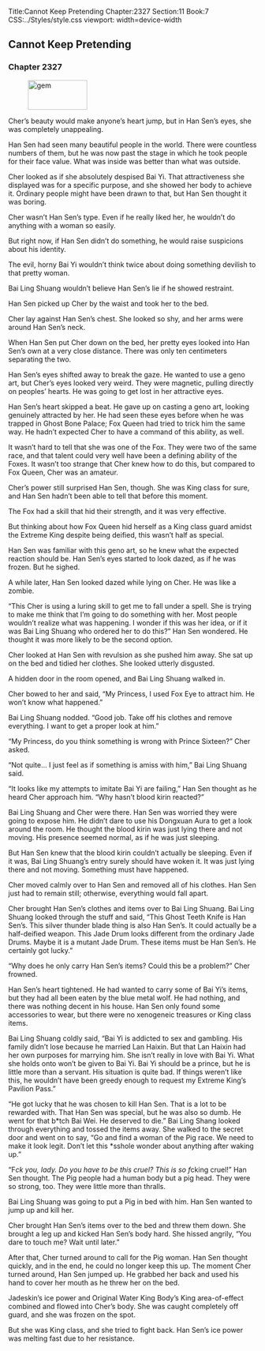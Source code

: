 Title:Cannot Keep Pretending 
Chapter:2327 
Section:11 
Book:7 
CSS:../Styles/style.css 
viewport: width=device-width
  
## Cannot Keep Pretending
### Chapter 2327
  
<figure>
	<img src="../Images/gem.gif" alt="gem" id="gem" width="120" height="60" />
</figure>
  

  
Cher’s beauty would make anyone’s heart jump, but in Han Sen’s eyes, she was completely unappealing.

Han Sen had seen many beautiful people in the world. There were countless numbers of them, but he was now past the stage in which he took people for their face value. What was inside was better than what was outside.

Cher looked as if she absolutely despised Bai Yi. That attractiveness she displayed was for a specific purpose, and she showed her body to achieve it. Ordinary people might have been drawn to that, but Han Sen thought it was boring.

Cher wasn’t Han Sen’s type. Even if he really liked her, he wouldn’t do anything with a woman so easily.

But right now, if Han Sen didn’t do something, he would raise suspicions about his identity.

The evil, horny Bai Yi wouldn’t think twice about doing something devilish to that pretty woman.

Bai Ling Shuang wouldn’t believe Han Sen’s lie if he showed restraint.

Han Sen picked up Cher by the waist and took her to the bed.

Cher lay against Han Sen’s chest. She looked so shy, and her arms were around Han Sen’s neck.

When Han Sen put Cher down on the bed, her pretty eyes looked into Han Sen’s own at a very close distance. There was only ten centimeters separating the two.

Han Sen’s eyes shifted away to break the gaze. He wanted to use a geno art, but Cher’s eyes looked very weird. They were magnetic, pulling directly on peoples’ hearts. He was going to get lost in her attractive eyes.

Han Sen’s heart skipped a beat. He gave up on casting a geno art, looking genuinely attracted by her. He had seen these eyes before when he was trapped in Ghost Bone Palace; Fox Queen had tried to trick him the same way. He hadn’t expected Cher to have a command of this ability, as well.

It wasn’t hard to tell that she was one of the Fox. They were two of the same race, and that talent could very well have been a defining ability of the Foxes. It wasn’t too strange that Cher knew how to do this, but compared to Fox Queen, Cher was an amateur.

Cher’s power still surprised Han Sen, though. She was King class for sure, and Han Sen hadn’t been able to tell that before this moment.

The Fox had a skill that hid their strength, and it was very effective.

But thinking about how Fox Queen hid herself as a King class guard amidst the Extreme King despite being deified, this wasn’t half as special.

Han Sen was familiar with this geno art, so he knew what the expected reaction should be. Han Sen’s eyes started to look dazed, as if he was frozen. But he sighed.

A while later, Han Sen looked dazed while lying on Cher. He was like a zombie.

“This Cher is using a luring skill to get me to fall under a spell. She is trying to make me think that I’m going to do something with her. Most people wouldn’t realize what was happening. I wonder if this was her idea, or if it was Bai Ling Shuang who ordered her to do this?” Han Sen wondered. He thought it was more likely to be the second option.

Cher looked at Han Sen with revulsion as she pushed him away. She sat up on the bed and tidied her clothes. She looked utterly disgusted.

A hidden door in the room opened, and Bai Ling Shuang walked in.

Cher bowed to her and said, “My Princess, I used Fox Eye to attract him. He won’t know what happened.”

Bai Ling Shuang nodded. “Good job. Take off his clothes and remove everything. I want to get a proper look at him.”

“My Princess, do you think something is wrong with Prince Sixteen?” Cher asked.

“Not quite… I just feel as if something is amiss with him,” Bai Ling Shuang said.

“It looks like my attempts to imitate Bai Yi are failing,” Han Sen thought as he heard Cher approach him. “Why hasn’t blood kirin reacted?”

Bai Ling Shuang and Cher were there. Han Sen was worried they were going to expose him. He didn’t dare to use his Dongxuan Aura to get a look around the room. He thought the blood kirin was just lying there and not moving. His presence seemed normal, as if he was just sleeping.

But Han Sen knew that the blood kirin couldn’t actually be sleeping. Even if it was, Bai Ling Shuang’s entry surely should have woken it. It was just lying there and not moving. Something must have happened.

Cher moved calmly over to Han Sen and removed all of his clothes. Han Sen just had to remain still; otherwise, everything would fall apart.

Cher brought Han Sen’s clothes and items over to Bai Ling Shuang. Bai Ling Shuang looked through the stuff and said, “This Ghost Teeth Knife is Han Sen’s. This silver thunder blade thing is also Han Sen’s. It could actually be a half-deified weapon. This Jade Drum looks different from the ordinary Jade Drums. Maybe it is a mutant Jade Drum. These items must be Han Sen’s. He certainly got lucky.”

“Why does he only carry Han Sen’s items? Could this be a problem?” Cher frowned.

Han Sen’s heart tightened. He had wanted to carry some of Bai Yi’s items, but they had all been eaten by the blue metal wolf. He had nothing, and there was nothing decent in his house. Han Sen only found some accessories to wear, but there were no xenogeneic treasures or King class items.

Bai Ling Shuang coldly said, “Bai Yi is addicted to sex and gambling. His family didn’t lose because he married Lan Haixin. But that Lan Haixin had her own purposes for marrying him. She isn’t really in love with Bai Yi. What she holds onto won’t be given to Bai Yi. Bai Yi should be a prince, but he is little more than a servant. His situation is quite bad. If things weren’t like this, he wouldn’t have been greedy enough to request my Extreme King’s Pavilion Pass.”

“He got lucky that he was chosen to kill Han Sen. That is a lot to be rewarded with. That Han Sen was special, but he was also so dumb. He went for that b*tch Bai Wei. He deserved to die.” Bai Ling Shang looked through everything and tossed the items away. She walked to the secret door and went on to say, “Go and find a woman of the Pig race. We need to make it look legit. Don’t let this *sshole wonder about anything after waking up.”

“F*ck you, lady. Do you have to be this cruel? This is so f*cking cruel!” Han Sen thought. The Pig people had a human body but a pig head. They were so strong, too. They were little more than thralls.

Bai Ling Shuang was going to put a Pig in bed with him. Han Sen wanted to jump up and kill her.

Cher brought Han Sen’s items over to the bed and threw them down. She brought a leg up and kicked Han Sen’s body hard. She hissed angrily, “You dare to touch me? Wait until later.”

After that, Cher turned around to call for the Pig woman. Han Sen thought quickly, and in the end, he could no longer keep this up. The moment Cher turned around, Han Sen jumped up. He grabbed her back and used his hand to cover her mouth as he threw her on the bed.

Jadeskin’s ice power and Original Water King Body’s King area-of-effect combined and flowed into Cher’s body. She was caught completely off guard, and she was frozen on the spot.

But she was King class, and she tried to fight back. Han Sen’s ice power was melting fast due to her resistance.
